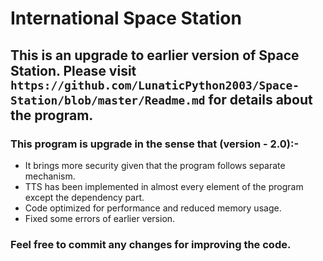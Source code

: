 # International Space Station

## This is an upgrade to earlier version of Space Station. Please visit `https://github.com/LunaticPython2003/Space-Station/blob/master/Readme.md` for details about the program.

### This program is upgrade in the sense that (version - 2.0):-
- It brings more security given that the program follows separate mechanism.
- TTS has been implemented in almost every element of the program except the dependency part.
- Code optimized for performance and reduced memory usage.
- Fixed some errors of earlier version.

### Feel free to commit any changes for improving the code. 
